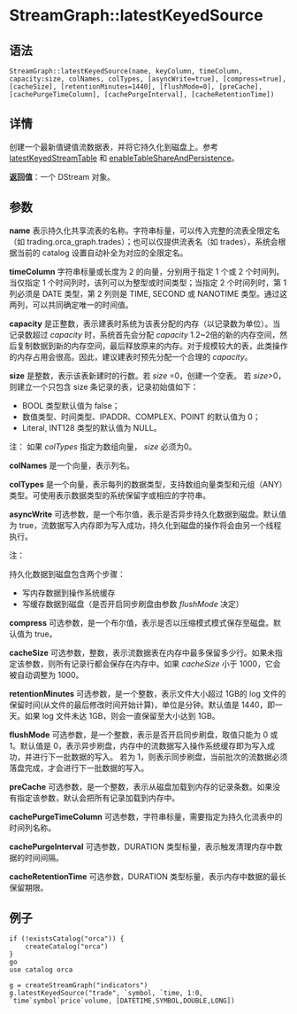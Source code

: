 # StreamGraph::latestKeyedSource

## 语法

`StreamGraph::latestKeyedSource(name, keyColumn, timeColumn, capacity:size,
colNames, colTypes, [asyncWrite=true], [compress=true], [cacheSize],
[retentionMinutes=1440], [flushMode=0], [preCache], [cachePurgeTimeColumn],
[cachePurgeInterval], [cacheRetentionTime])`

## 详情

创建一个最新值键值流数据表，并将它持久化到磁盘上。参考 [latestKeyedStreamTable](../l/latestkeyedstreamtable.md) 和 [enableTableShareAndPersistence](../e/enableTableShareAndPersistence.md)。

**返回值**：一个 DStream 对象。

## 参数

**name** 表示持久化共享流表的名称。字符串标量，可以传入完整的流表全限定名（如
trading.orca\_graph.trades）；也可以仅提供流表名（如 trades），系统会根据当前的 catalog 设置自动补全为对应的全限定名。

**timeColumn** 字符串标量或长度为 2 的向量，分别用于指定 1 个或 2 个时间列。当仅指定 1 个时间列时，该列可以为整型或时间类型；当指定 2
个时间列时，第 1 列必须是 DATE 类型，第 2 列则是 TIME, SECOND 或 NANOTIME 类型。通过这两列，可以共同确定唯一的时间值。

**capacity** 是正整数，表示建表时系统为该表分配的内存（以记录数为单位）。当记录数超过
*capacity* 时，系统首先会分配 *capacity*
1.2~2倍的新的内存空间，然后复制数据到新的内存空间，最后释放原来的内存。对于规模较大的表，此类操作的内存占用会很高。因此，建议建表时预先分配一个合理的
*capacity*。

**size** 是整数，表示该表新建时的行数。若 *size* =0，创建一个空表。 若
*size*>0，则建立一个只包含 size 条记录的表，记录初始值如下：

* BOOL 类型默认值为 false；
* 数值类型、时间类型、IPADDR、COMPLEX、POINT 的默认值为 0；
* Literal, INT128 类型的默认值为 NULL。

注： 如果
*colTypes* 指定为数组向量， *size* 必须为0。

**colNames** 是一个向量，表示列名。

**colTypes**
是一个向量，表示每列的数据类型，支持数组向量类型和元组（ANY）类型。可使用表示数据类型的系统保留字或相应的字符串。

**asyncWrite** 可选参数，是一个布尔值，表示是否异步持久化数据到磁盘。默认值为
true，流数据写入内存即为写入成功，持久化到磁盘的操作将会由另一个线程执行。

注：

持久化数据到磁盘包含两个步骤：

* 写内存数据到操作系统缓存
* 写缓存数据到磁盘（是否开启同步刷盘由参数 *flushMode* 决定）

**compress** 可选参数，是一个布尔值，表示是否以压缩模式模式保存至磁盘。默认值为 true。

**cacheSize** 可选参数，整数，表示流数据表在内存中最多保留多少行。如果未指定该参数，则所有记录行都会保存在内存中。如果
*cacheSize* 小于 1000，它会被自动调整为 1000。

**retentionMinutes** 可选参数，是一个整数，表示文件大小超过 1GB的 log
文件的保留时间(从文件的最后修改时间开始计算)，单位是分钟。默认值是 1440，即一天。如果 log 文件未达 1GB，则会一直保留至大小达到 1GB。

**flushMode** 可选参数，是一个整数，表示是否开启同步刷盘，取值只能为 0 或 1。默认值是
0，表示异步刷盘，内存中的流数据写入操作系统缓存即为写入成功，并进行下一批数据的写入。 若为
1，则表示同步刷盘，当前批次的流数据必须落盘完成，才会进行下一批数据的写入。

**preCache** 可选参数，是一个整数，表示从磁盘加载到内存的记录条数。如果没有指定该参数，默认会把所有记录加载到内存中。

**cachePurgeTimeColumn** 可选参数，字符串标量，需要指定为持久化流表中的时间列名称。

**cachePurgeInterval** 可选参数，DURATION 类型标量，表示触发清理内存中数据的时间间隔。

**cacheRetentionTime** 可选参数，DURATION
类型标量，表示内存中数据的最长保留期限。

## 例子

```
if (!existsCatalog("orca")) {
	createCatalog("orca")
}
go
use catalog orca

g = createStreamGraph("indicators")
g.latestKeyedSource("trade", `symbol, `time, 1:0, `time`symbol`price`volume, [DATETIME,SYMBOL,DOUBLE,LONG])
```


